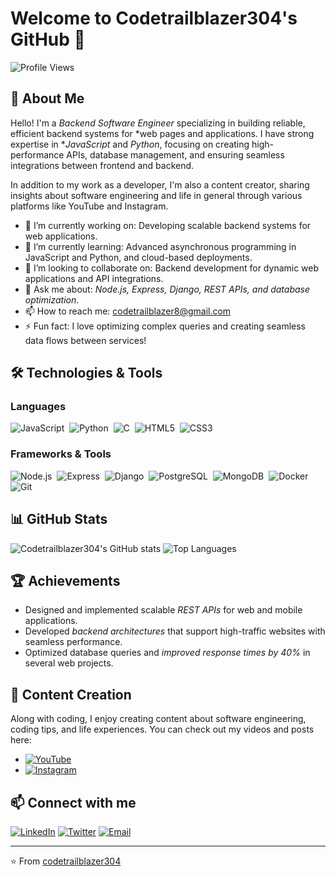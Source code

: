 # Welcome to Codetrailblazer304's GitHub 👋

![Profile Views](https://komarev.com/ghpvc/?username=codetrailblazer304&style=flat-square)

## 🚀 About Me

Hello! I'm a *Backend Software Engineer* specializing in building reliable, efficient backend systems for *web pages and applications. I have strong expertise in **JavaScript* and *Python*, focusing on creating high-performance APIs, database management, and ensuring seamless integrations between frontend and backend.

In addition to my work as a developer, I'm also a content creator, sharing insights about software engineering and life in general through various platforms like YouTube and Instagram.

- 🔭 I’m currently working on: Developing scalable backend systems for web applications.
- 🌱 I’m currently learning: Advanced asynchronous programming in JavaScript and Python, and cloud-based deployments.
- 👯 I’m looking to collaborate on: Backend development for dynamic web applications and API integrations.
- 💬 Ask me about: *Node.js, Express, Django, REST APIs, and database optimization*.
- 📫 How to reach me: [codetrailblazer8@gmail.com](mailto:codetrailblazer8@gmail.com)
- ⚡ Fun fact: I love optimizing complex queries and creating seamless data flows between services!

## 🛠 Technologies & Tools

### Languages
![JavaScript](https://img.shields.io/badge/-JavaScript-05122A?style=flat&logo=javascript)&nbsp;
![Python](https://img.shields.io/badge/-Python-05122A?style=flat&logo=python)&nbsp;
![C](https://img.shields.io/badge/-C-05122A?style=flat&logo=c&logoColor=A8B9CC)&nbsp;
![HTML5](https://img.shields.io/badge/-HTML5-05122A?style=flat&logo=html5)&nbsp;
![CSS3](https://img.shields.io/badge/-CSS3-05122A?style=flat&logo=css3&logoColor=1572B6)&nbsp; 

### Frameworks & Tools
![Node.js](https://img.shields.io/badge/-Node.js-05122A?style=flat&logo=node.js)&nbsp;
![Express](https://img.shields.io/badge/-Express.js-05122A?style=flat&logo=express)&nbsp;
![Django](https://img.shields.io/badge/-Django-05122A?style=flat&logo=django)&nbsp;
![PostgreSQL](https://img.shields.io/badge/-PostgreSQL-05122A?style=flat&logo=postgresql)&nbsp;
![MongoDB](https://img.shields.io/badge/-MongoDB-05122A?style=flat&logo=mongodb)&nbsp;
![Docker](https://img.shields.io/badge/-Docker-05122A?style=flat&logo=docker)&nbsp;
![Git](https://img.shields.io/badge/-Git-05122A?style=flat&logo=git)&nbsp;

## 📊 GitHub Stats

![Codetrailblazer304's GitHub stats](https://github-readme-stats.vercel.app/api?username=codetrailblazer304&show_icons=true&theme=radical)
![Top Languages](https://github-readme-stats.vercel.app/api/top-langs/?username=codetrailblazer304&layout=compact&theme=radical)

## 🏆 Achievements

- Designed and implemented scalable *REST APIs* for web and mobile applications.
- Developed *backend architectures* that support high-traffic websites with seamless performance.
- Optimized database queries and *improved response times by 40%* in several web projects.

## 🎥 Content Creation

Along with coding, I enjoy creating content about software engineering, coding tips, and life experiences. You can check out my videos and posts here:

- [![YouTube](https://img.shields.io/badge/YouTube-%23FF0000.svg?style=flat&logo=youtube&logoColor=white)](https://youtube.com/CodeTrailblazer) 
- [![Instagram](https://img.shields.io/badge/Instagram-E4405F?style=flat&logo=instagram&logoColor=white)](https://instagram.com/solimanadel304)

## 📫 Connect with me

[![LinkedIn](https://img.shields.io/badge/LinkedIn-0077B5?style=flat&logo=linkedin)](https://www.linkedin.com/in/adel-soliman-40144425a)
[![Twitter](https://img.shields.io/badge/Twitter-%231DA1F2.svg?style=flat&logo=twitter)](https://twitter.com/solimanadel304)
[![Email](https://img.shields.io/badge/Email-D14836?style=flat&logo=gmail&logoColor=white)](mailto:codetrailblazer8@gmail.com)

---

⭐ From [codetrailblazer304](https://github.com/codetrailblazer304)
